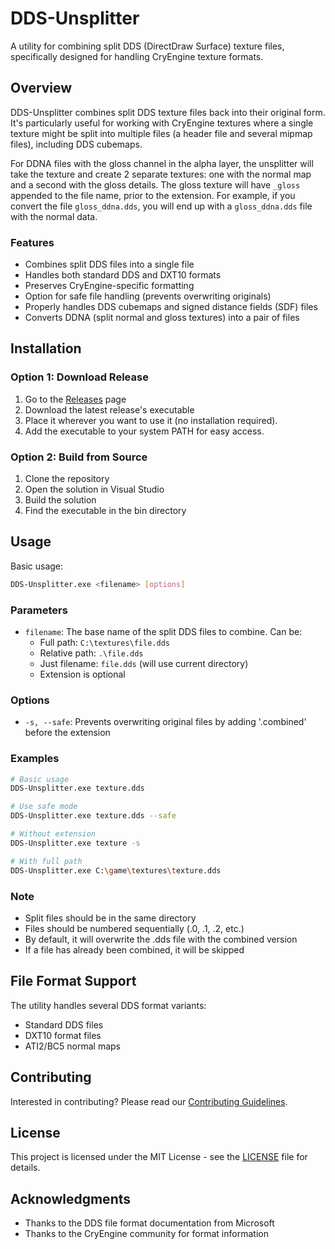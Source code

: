 # DDS-Unsplitter

A utility for combining split DDS (DirectDraw Surface) texture files, specifically designed for 
handling CryEngine texture formats.

## Overview

DDS-Unsplitter combines split DDS texture files back into their original form. It's particularly useful 
for working with CryEngine textures where a single texture might be split into multiple files 
(a header file and several mipmap files), including DDS cubemaps.

For DDNA files with the gloss channel in the alpha layer, the unsplitter will take the texture and
create 2 separate textures: one with the normal map and a second with the gloss details.  The gloss
texture will have `_gloss` appended to the file name, prior to the extension.  For example, if you
convert the file `gloss_ddna.dds`, you will end up with a `gloss_ddna.dds` file with the normal data.


### Features

- Combines split DDS files into a single file
- Handles both standard DDS and DXT10 formats
- Preserves CryEngine-specific formatting
- Option for safe file handling (prevents overwriting originals)
- Properly handles DDS cubemaps and signed distance fields (SDF) files
- Converts DDNA (split normal and gloss textures) into a pair of files

## Installation

### Option 1: Download Release
1. Go to the [Releases](../../releases) page
2. Download the latest release's executable
3. Place it wherever you want to use it (no installation required).
4. Add the executable to your system PATH for easy access.

### Option 2: Build from Source
1. Clone the repository
2. Open the solution in Visual Studio
3. Build the solution
4. Find the executable in the bin directory

## Usage

Basic usage:
```bash
DDS-Unsplitter.exe <filename> [options]
```

### Parameters
- `filename`: The base name of the split DDS files to combine. Can be:
  - Full path: `C:\textures\file.dds`
  - Relative path: `.\file.dds`
  - Just filename: `file.dds` (will use current directory)
  - Extension is optional

### Options
- `-s, --safe`: Prevents overwriting original files by adding '.combined' before the extension

### Examples
```bash
# Basic usage
DDS-Unsplitter.exe texture.dds

# Use safe mode
DDS-Unsplitter.exe texture.dds --safe

# Without extension
DDS-Unsplitter.exe texture -s

# With full path
DDS-Unsplitter.exe C:\game\textures\texture.dds
```

### Note
- Split files should be in the same directory
- Files should be numbered sequentially (.0, .1, .2, etc.)
- By default, it will overwrite the .dds file with the combined version
- If a file has already been combined, it will be skipped

## File Format Support

The utility handles several DDS format variants:
- Standard DDS files
- DXT10 format files
- ATI2/BC5 normal maps

## Contributing

Interested in contributing? Please read our [Contributing Guidelines](CONTRIBUTING.md).

## License

This project is licensed under the MIT License - see the [LICENSE](LICENSE) file for details.

## Acknowledgments

- Thanks to the DDS file format documentation from Microsoft
- Thanks to the CryEngine community for format information
